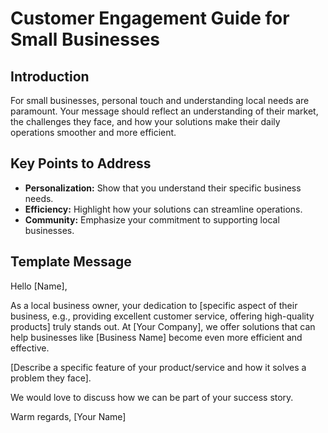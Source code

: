# Customer Engagement Guide for Small Businesses

## Introduction
For small businesses, personal touch and understanding local needs are paramount. Your message should reflect an understanding of their market, the challenges they face, and how your solutions make their daily operations smoother and more efficient.

## Key Points to Address
- **Personalization:** Show that you understand their specific business needs.
- **Efficiency:** Highlight how your solutions can streamline operations.
- **Community:** Emphasize your commitment to supporting local businesses.

## Template Message
Hello [Name],

As a local business owner, your dedication to [specific aspect of their business, e.g., providing excellent customer service, offering high-quality products] truly stands out. At [Your Company], we offer solutions that can help businesses like [Business Name] become even more efficient and effective.

[Describe a specific feature of your product/service and how it solves a problem they face].

We would love to discuss how we can be part of your success story.

Warm regards,
[Your Name]
